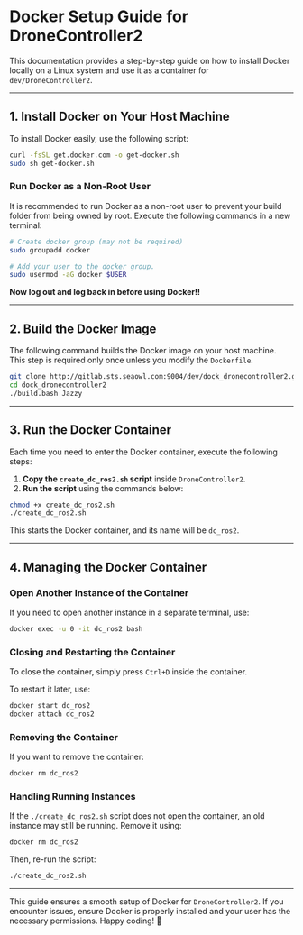 # **Docker Setup Guide for DroneController2**

This documentation provides a step-by-step guide on how to install Docker locally on a Linux system and use it as a container for `dev/DroneController2`.

---

## **1. Install Docker on Your Host Machine**

To install Docker easily, use the following script:

```bash
curl -fsSL get.docker.com -o get-docker.sh
sudo sh get-docker.sh
```

### **Run Docker as a Non-Root User**
It is recommended to run Docker as a non-root user to prevent your build folder from being owned by root. Execute the following commands in a new terminal:

```bash
# Create docker group (may not be required)
sudo groupadd docker

# Add your user to the docker group.
sudo usermod -aG docker $USER
```

**Now log out and log back in before using Docker!!**

---

## **2. Build the Docker Image**

The following command builds the Docker image on your host machine. This step is required only once unless you modify the `Dockerfile`.

```bash
git clone http://gitlab.sts.seaowl.com:9004/dev/dock_dronecontroller2.git
cd dock_dronecontroller2
./build.bash Jazzy
```

---

## **3. Run the Docker Container**

Each time you need to enter the Docker container, execute the following steps:

1. **Copy the `create_dc_ros2.sh` script** inside `DroneController2`.
2. **Run the script** using the commands below:

```bash
chmod +x create_dc_ros2.sh
./create_dc_ros2.sh
```

This starts the Docker container, and its name will be `dc_ros2`.

---

## **4. Managing the Docker Container**

### **Open Another Instance of the Container**
If you need to open another instance in a separate terminal, use:

```bash
docker exec -u 0 -it dc_ros2 bash
```

### **Closing and Restarting the Container**
To close the container, simply press `Ctrl+D` inside the container.

To restart it later, use:

```bash
docker start dc_ros2
docker attach dc_ros2
```

### **Removing the Container**
If you want to remove the container:

```bash
docker rm dc_ros2
```

### **Handling Running Instances**
If the `./create_dc_ros2.sh` script does not open the container, an old instance may still be running. Remove it using:

```bash
docker rm dc_ros2
```

Then, re-run the script:

```bash
./create_dc_ros2.sh
```

---

This guide ensures a smooth setup of Docker for `DroneController2`. If you encounter issues, ensure Docker is properly installed and your user has the necessary permissions. Happy coding! 🚀

